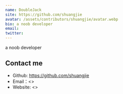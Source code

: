 ```yaml
---
name: DoubleJack
site: https://github.com/shuangjie
avatar: /assets/contributors/shuangjie/avatar.webp
bio: a noob developer
email: 
twitter: 
---
```


a noob developer

## Contact me

- Github: <https://github.com/shuangjie>
- Email：<>
- Website: <>
